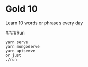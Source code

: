# Gold 10
Learn 10 words or phrases every day

####Run

    yarn serve
    yarn mongoserve
    yarn apiserve
    or just
    ./run
